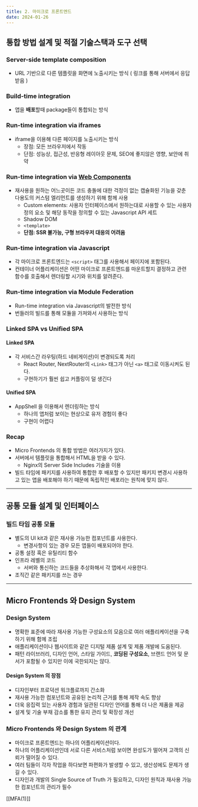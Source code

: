 ```yaml
---
title: 2. 마이크로 프론트엔드
date: 2024-01-26
---
```

## 통합 방법 설계 및 적절 기술스택과 도구 선택
### Server-side template composition
- URL 기반으로 다른 템플릿을 화면에 노출시키는 방식 ( 링크를 통해 서버에서 응답받음 )
### Build-time integration
- 앱을 **배포**할때 package들이 통합되는 방식
### Run-time integration via iframes
- iframe을 이용해 다른 페이지를 노출시키는 방식
	- 장점: 모든 브라우저에서 작동
	- 단점: 성능상, 접근성, 반응형 레이아웃 문제, SEO에 좋지않은 영향, 보안에 취약
### Run-time integration via [Web Components](https://developer.mozilla.org/en-US/docs/Web/API/Web_components)
- 재사용을 원하는 어느곳이든 코드 충돌에 대한 걱정이 없는 캡슐화된 기능을 갖춘 다용도의 커스텀 엘리먼트를 생성하기 위해 함께 사용
	- Custom elements: 사용자 인터페이스에서 원하는대로 사용할 수 있는 사용자 정의 요소 및 해당 동작을 정의할 수 있는 Javascript API 세트
	- Shadow DOM
	- `<template>`
	- **단점: SSR 불가능, 구형 브라우저 대응의 어려움**
### Run-time integration via Javascript
- 각 마이크로 프론트엔드는 `<script>` 태그를 사용해서 페이지에 포함된다.
- 컨테이너 어플리케이션은 어떤 마이크로 프론트엔드를 마운트할지 결정하고 관련 함수를 호출해서 렌더링할 시기와 위치를 알려준다.
### Run-time integration via Module Federation
- Run-time integration via Javascript의 발전한 방식
- 번들러의 빌드를 통해 모듈을 가져와서 사용하는 방식
### Linked SPA vs Unified SPA
#### Linked SPA
- 각 서비스간 라우팅(하드 네비게이션)이 변경되도록 처리 
	- React Router, NextRouter의 `<Link>` 태그가 아닌 `<a>` 태그로 이동시켜도 된다.
	- 구현하기가 훨씬 쉽고 커플링이 덜 생긴다 
#### Unified SPA
- AppShell 을 이용해서 렌더링하는 방식
	- 하나의 앱처럼 보이는 현상으로 유저 경험이 좋다
	- 구현이 어렵다
### Recap
- Micro Frontends 의 통합 방법은 여러가지가 있다.
- 서버에서 템플릿을 통합해서 HTML을 받을 수 있다.
	- Nginx의 Server Side Includes 기술을 이용
- 빌드 타임에 패키지를 사용하여 통합한 후 배포할 수 있지만 패키지 변경시 사용하고 있는 앱을 배포해야 하기 때문에 독립적인 배포라는 원칙에 맞지 않다.

---
## 공통 모듈 설계 및 인터페이스
### 빌드 타임 공통 모듈
- 별도의 UI kit과 같은 재사용 가능한 컴포넌트를 사용한다.
	- 변경사항이 있는 경우 모든 앱들이 배포되어야 한다.
- 공통 설정 혹은 유틸리티 함수
- 인프라 레벨의 코드
	- 서버와 통신하는 코드들을 추상화해서 각 앱에서 사용한다.
- 조직간 같은 패키지를 쓰는 경우

---
## Micro Frontends 와 Design System
### Design System
- 명확한 표준에 따라 재사용 가능한 구성요소의 모음으로 여러 애플리케이션을 구축하기 위해 함께 조립
- 애플리케이션이나 웹사이트와 같은 디지털 제품 설계 및 제품 개발에 도움된다.
- 패턴 라이브러리, 디자인 언어, 스타일 가이드, **코딩된 구성요소**, 브랜드 언어 및 문서가 포함될 수 있지만 이에 국한되지는 않다.
#### Design System 의 장점
- 디자인부터 프로덕션 워크플로까지 간소화
- 재사용 가능한 컴포넌트와 공유된 논리적 근거를 통해 제작 속도 향상
- 더욱 응집력 있는 사용자 경험과 일관된 디자인 언어를 통해 더 나은 제품을 제공
- 설계 및 기술 부채 감소를 통한 유지 관리 및 확장성 개선
### Micro Frontends 와 Design System 의 관계
- 마이크로 프론트엔드는 하나의 어플리케이션이다.
- 하나의 어플리케이션인데 서로 다른 서비스처럼 보이면 완성도가 떨어져 고객의 신뢰가 떨어질 수 있다.
- 여러 팀들이 각자 작업을 하다보면 파편화가 발생할 수 있고, 생산성에도 문제가 생길 수 있다.
- 디자인과 개발의 Single Source of Truth 가 필요하고, 디자인 원칙과 재사용 가능한 컴포넌트의 관리가 필수


[[MFA(1)]]

